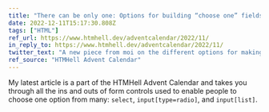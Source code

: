 ```yaml
---
title: "There can be only one: Options for building “choose one” fields"
date: 2022-12-11T15:17:30.808Z
tags: ["HTML"]
ref_url: https://www.htmhell.dev/adventcalendar/2022/11/
in_reply_to: https://www.htmhell.dev/adventcalendar/2022/11/
twitter_text: "A new piece from moi on the different options for making “one of many” type form fields in HTML."
ref_source: "HTMHell Advent Calendar"
---
```


My latest article is a part of the HTMHell Advent Calendar and takes you through all the ins and outs of form controls used to enable people to choose one option from many: `select`, `input[type=radio]`, and `input[list]`.
